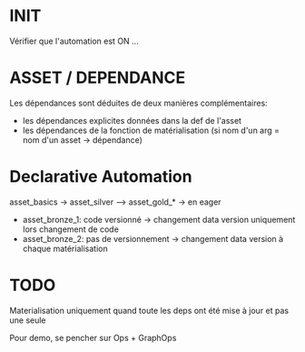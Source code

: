 # INIT
Vérifier que l'automation est ON ...

# ASSET / DEPENDANCE
Les dépendances sont déduites de deux manières complémentaires:
-  les dépendances explicites données dans la def de l'asset
- les dépendances de la fonction de matérialisation (si nom d'un arg = nom d'un asset -> dépendance)



# Declarative Automation

asset_basics -> asset_silver --> asset_gold_* -> en eager  
- asset_bronze_1: code versionné -> changement data version uniquement lors changement de code
- asset_bronze_2: pas de versionnement -> changement data version à chaque matérialisation


# TODO
Materialisation uniquement quand toute les deps ont été mise à jour et pas une seule

Pour demo, se pencher sur Ops + GraphOps
